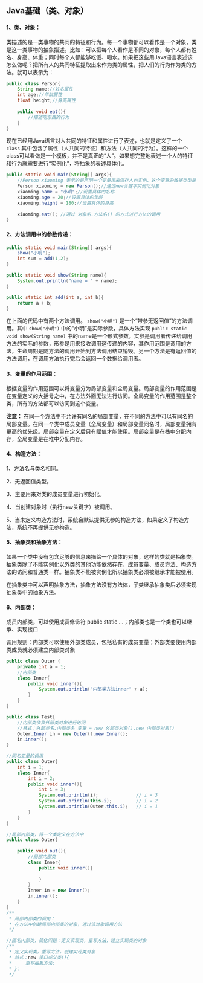 ## Java基础（类、对象）

#### 1、类、对象：

类描述的是一类事物的共同的特征和行为。每一个事物都可以看作是一个对象，类是这一类事物的抽象描述。比如：可以把每个人看作是不同的对象，每个人都有姓名、身高、体重；同时每个人都能够吃饭、喝水。如果把这些用Java语言表述该怎么做呢？把所有人的共同特征提取出来作为类的属性，把人们的行为作为类的方法。就可以表示为：

```java
public class Person{
    String name;//姓名属性
    int age;//年龄属性
    float height;//身高属性
    
    public void eat(){
        //描述吃东西的行为
    }
}
```

现在已经用Java语言对人共同的特征和属性进行了表述，也就是定义了一个 `class` 其中包含了属性（人共同的特征）和方法（人共同的行为）。这样的一个class可以看做是一个模板，并不是真正的“人”。如果想完整地表述一个人的特征和行为就需要进行“实例化”，将抽象的表述具体化。

```java
public static void main(String[] args){
    //Person xiaoming 表示的是声明一个变量用来保存人的实例，这个变量的数据类型是自己定义的类
    Person xiaoming = new Person();//通过new关键字实例化对象
    xiaoming.name = "小明";//设置具体的名称
    xiaoming.age = 20;//设置具体的年龄
    xiaoming.height = 180;//设置具体的身高
   
    xiaoming.eat(); //通过 对象名.方法名() 的方式进行方法的调用
}
```
#### 2、方法调用中的参数传递：

```java
public static void main(String[] args){
    show("小明");
    int sum = add(1,2);
}

public static void show(String name){
    System.out.println("name = " + name);
}

public static int add(int a, int b){
    return a + b;
}
```

在上面的代码中有两个方法调用。 `show("小明")` 是一个“带参无返回值”的方法调用。其中 `show("小明")` 中的“小明”是实际参数，具体方法实现 `public static void show(String name)` 中的name是一个形式参数。实参是调用者传递给调用方法的实际的参数，形参是用来接收调用这传递的内容，其作用范围是调用的方法，生命周期是随方法的调用开始到方法调用结束销毁。另一个方法是有返回值的方法调用，在调用方法执行完后会返回一个数据给调用者。

#### 3、变量的作用范围：

根据变量的作用范围可以将变量分为局部变量和全局变量。局部变量的作用范围是在变量定义的大括号之中，在方法外面无法进行访问。全局变量的作用范围是整个类，所有的方法都可以访问到这个变量。

**注意：** 在同一个方法中不允许有同名的局部变量，在不同的方法中可以有同名的局部变量。在同一个类中成员变量（全局变量）和局部变量同名时，局部变量拥有更高的优先级。局部变量在定义后只有赋值才能使用。局部变量是在栈中分配内存，全局变量是在堆中分配内存。

#### 4、构造方法：

1、方法名与类名相同。

2、无返回值类型。

3、主要用来对类的成员变量进行初始化。

4、当创建对象时（执行new关键字）被调用。

5、当未定义构造方法时，系统会默认提供无参的构造方法，如果定义了构造方法，系统不再提供无参构造。

#### 5、抽象类和抽象方法：

如果一个类中没有包含足够的信息来描绘一个具体的对象，这样的类就是抽象类。抽象类除了不能实例化以外类的其他功能依然存在，成员变量、成员方法、构造方法的访问和普通类一样。抽象类不能被实例化所以抽象类必须被继承才能被使用。

在抽象类中可以声明抽象方法，抽象方法没有方法体，子类继承抽象类后必须实现抽象类中的抽象方法。

#### 6、内部类：

成员内部类，可以使用成员修饰符 public static ...；内部类也是一个类也可以继承、实现接口

调用规则：内部类可以使用外部类成员，包括私有的成员变量；外部类要使用内部类成员就必须建立内部类对象

```java
public class Outer {
    private int a = 1;
    //内部类
    class Inner{
        public void inner(){
            System.out.println("内部类方法inner" + a);
        }
    }
}

public class Test{
    //内部类依靠外部类对象进行访问
    //格式：外部类名.内部类名 变量 = new 外部类对象().new 内部类对象()
    Outer.Inner in = new Outer().new Inner();
    in.inner();
}
```

```java
//同名变量的调用
public class Outer{
    int i = 1;
    class Inner{
        int i = 2;
        public void inner(){
            int i = 3;
            System.out.println(i);				// i = 3
            System.out.println(this.i);			// i = 2
            System.out.println(Outer.this.i);	// i = 1
        }
    }
}
```

```java
//局部内部类，将一个类定义在方法中
public class Outer{
    
    public void out(){
        //局部内部类
        class Inner{
            public void inner(){
                
            }
        }
        Inner in = new Inner();
        in.inner();
    }
}
/**
 * 局部内部类的调用：
 * 在方法中创建局部内部类的对象，通过该对象调用方法
 */
```

```java
//匿名内部类，简化问题：定义实现类，重写方法，建立实现类的对象
/**
 * 定义实现类，重写方法，创建实现类对象
 * 格式：new 接口或父类(){
 *     重写抽象方法;
 * };
 */
```


